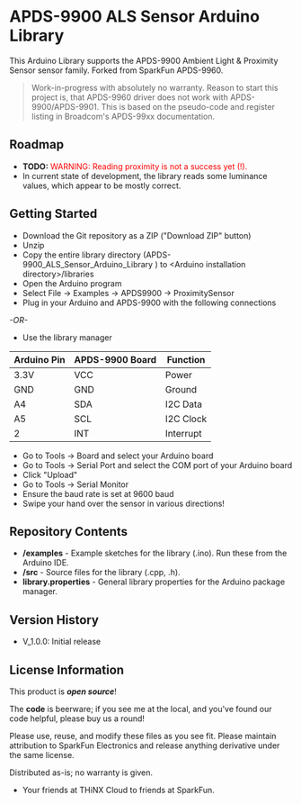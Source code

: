 APDS-9900 ALS Sensor Arduino Library
===============================================

This Arduino Library supports the APDS-9900 Ambient Light & Proximity Sensor sensor family. Forked from SparkFun APDS-9960.

> Work-in-progress with absolutely no warranty. Reason to start this project is, that APDS-9960 driver does not work with APDS-9900/APDS-9901. This is based on the pseudo-code and register listing in Broadcom's APDS-99xx documentation.

Roadmap
---------------

* **TODO:** <span style="color:red;">WARNING: Reading proximity is not a success yet (!).</span>
* In current state of development, the library reads some luminance values, which appear to be mostly correct.


Getting Started
---------------

* Download the Git repository as a ZIP ("Download ZIP" button)
* Unzip
* Copy the entire library directory (APDS-9900_ALS_Sensor_Arduino_Library
) to \<Arduino installation directory\>/libraries
* Open the Arduino program
* Select File -> Examples -> APDS9900 -> ProximitySensor
* Plug in your Arduino and APDS-9900 with the following connections

*-OR-*

* Use the library manager

| Arduino Pin | APDS-9900 Board | Function |
|---|---|---|
| 3.3V | VCC | Power |
| GND | GND | Ground |
| A4 | SDA | I2C Data |
| A5 | SCL | I2C Clock |
| 2 | INT | Interrupt |

* Go to Tools -> Board and select your Arduino board
* Go to Tools -> Serial Port and select the COM port of your Arduino board
* Click "Upload"
* Go to Tools -> Serial Monitor
* Ensure the baud rate is set at 9600 baud
* Swipe your hand over the sensor in various directions!

Repository Contents
-------------------

* **/examples** - Example sketches for the library (.ino). Run these from the Arduino IDE.
* **/src** - Source files for the library (.cpp, .h).
* **library.properties** - General library properties for the Arduino package manager.


Version History
---------------

* V_1.0.0: Initial release

License Information
-------------------

This product is _**open source**_!

The **code** is beerware; if you see me at the local, and you've found our code helpful, please buy us a round!

Please use, reuse, and modify these files as you see fit. Please maintain attribution to SparkFun Electronics and release anything derivative under the same license.

Distributed as-is; no warranty is given.

- Your friends at THiNX Cloud to friends at SparkFun.
